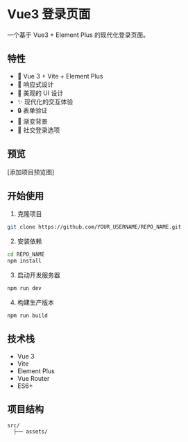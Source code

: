 # Vue3 登录页面

一个基于 Vue3 + Element Plus 的现代化登录页面。

## 特性

- 💪 Vue 3 + Vite + Element Plus
- 📱 响应式设计
- 🎨 美观的 UI 设计
- ✨ 现代化的交互体验
- 🔒 表单验证
- 🌈 渐变背景
- 🔗 社交登录选项

## 预览

[添加项目预览图]

## 开始使用

1. 克隆项目
```bash
git clone https://github.com/YOUR_USERNAME/REPO_NAME.git
```

2. 安装依赖
```bash
cd REPO_NAME
npm install
```

3. 启动开发服务器
```bash
npm run dev
```

4. 构建生产版本
```bash
npm run build
```

## 技术栈

- Vue 3
- Vite
- Element Plus
- Vue Router
- ES6+

## 项目结构

```
src/
  ├── assets/          
